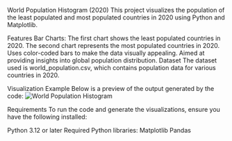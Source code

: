 World Population Histogram (2020)
This project visualizes the population of the least populated and most populated countries in 2020 using Python and Matplotlib.

Features
Bar Charts:
The first chart shows the least populated countries in 2020.
The second chart represents the most populated countries in 2020.
Uses color-coded bars to make the data visually appealing.
Aimed at providing insights into global population distribution.
Dataset
The dataset used is world_population.csv, which contains population data for various countries in 2020.

Visualization Example
Below is a preview of the output generated by the code:
![World Population Histogram](world_pop_2020.png)


Requirements
To run the code and generate the visualizations, ensure you have the following installed:

Python 3.12 or later
Required Python libraries:
Matplotlib
Pandas

